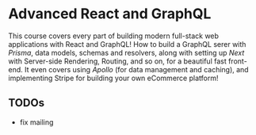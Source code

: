# Advanced React and GraphQL

This course covers every part of building modern full-stack web applications with React and GraphQL! How to build a GraphQL serer with _Prisma_, data models, schemas and resolvers, along with setting up _Next_ with Server-side Rendering, Routing, and so on, for a beautiful fast front-end. It even covers using _Apollo_ (for data management and caching), and implementing Stripe for building your own eCommerce platform!

## TODOs

- fix mailing
